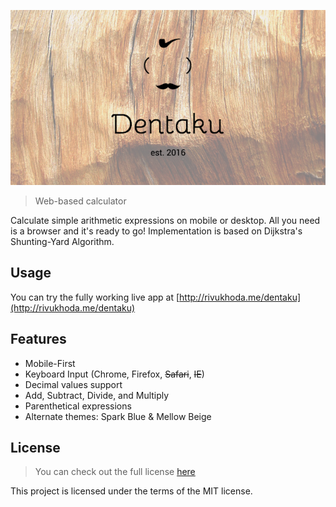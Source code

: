![logo](logo.png)

>Web-based calculator


Calculate simple arithmetic expressions on mobile or desktop. All you need is a browser and it's ready to go! Implementation is based on Dijkstra's Shunting-Yard Algorithm.

## Usage

You can try the fully working live app at [http://rivukhoda.me/dentaku](http://rivukhoda.me/dentaku)

## Features

* Mobile-First 
* Keyboard Input (Chrome, Firefox, ~~Safari~~, ~~IE~~)
* Decimal values support
* Add, Subtract, Divide, and Multiply
* Parenthetical expressions
* Alternate themes: Spark Blue & Mellow Beige

## License
>You can check out the full license [here](https://github.com/rivukhoda/dentaku/blob/master/License.txt)

This project is licensed under the terms of the MIT license.

